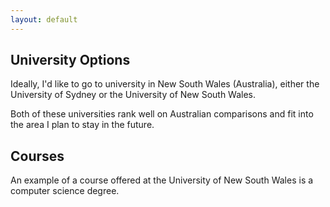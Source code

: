 ```yaml
---
layout: default
---
```


## University Options

Ideally, I'd like to go to university in New South Wales (Australia), either the University of Sydney or the University of New South Wales.

Both of these universities rank well on Australian comparisons and fit into the area I plan to stay in the future.

## Courses

An example of a course offered at the University of New South Wales is a computer science degree.